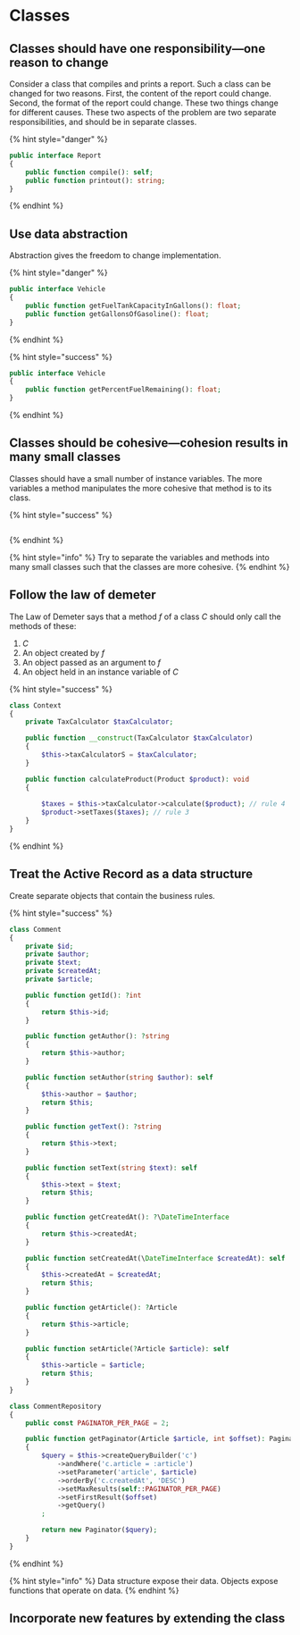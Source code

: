 # Classes

## Classes should have one responsibility—one reason to change

Consider a class that compiles and prints a report. Such a class can be changed for two reasons. First, the content of the report could change. Second, the format of the report could change. These two things change for different causes. These two aspects of the problem are two separate responsibilities, and should be in separate classes.

{% hint style="danger" %}
```php
public interface Report
{
	public function compile(): self;
	public function printout(): string;
}
```
{% endhint %}

## Use data abstraction

Abstraction gives the freedom to change implementation.

{% hint style="danger" %}
```php
public interface Vehicle 
{
	public function getFuelTankCapacityInGallons(): float;
	public function getGallonsOfGasoline(): float;
}
```
{% endhint %}

{% hint style="success" %}
```php
public interface Vehicle 
{
	public function getPercentFuelRemaining(): float;
}
```
{% endhint %}

## Classes should be cohesive—cohesion results in many small classes

Classes should have a small number of instance variables. The more variables a method manipulates the more cohesive that method is to its class.

{% hint style="success" %}
```php

```
{% endhint %} 

{% hint style="info" %}
Try to separate the variables and methods into many small classes such that the classes are more cohesive.
{% endhint %}

## Follow the law of demeter

The Law of Demeter says that a method *f* of a class *C* should only call the methods of these:

1. *C*
2. An object created by *f*
3. An object passed as an argument to *f*                                             
4. An object held in an instance variable of *C*

{% hint style="success" %}
```php
class Context
{
    private TaxCalculator $taxCalculator;

    public function __construct(TaxCalculator $taxCalculator)
    {
        $this->taxCalculatorS = $taxCalculator;
    }

    public function calculateProduct(Product $product): void
    {
        
        $taxes = $this->taxCalculator->calculate($product); // rule 4
        $product->setTaxes($taxes); // rule 3
    }
}
```
{% endhint %}

## Treat the Active Record as a data structure

Create separate objects that contain the business rules.

{% hint style="success" %}
```php
class Comment
{
    private $id;
    private $author;
    private $text;
    private $createdAt;
    private $article;

    public function getId(): ?int
    {
        return $this->id;
    }

    public function getAuthor(): ?string
    {
        return $this->author;
    }

    public function setAuthor(string $author): self
    {
        $this->author = $author;
        return $this;
    }

    public function getText(): ?string
    {
        return $this->text;
    }

    public function setText(string $text): self
    {
        $this->text = $text;
        return $this;
    }

    public function getCreatedAt(): ?\DateTimeInterface
    {
        return $this->createdAt;
    }

    public function setCreatedAt(\DateTimeInterface $createdAt): self
    {
        $this->createdAt = $createdAt;
        return $this;
    }

    public function getArticle(): ?Article
    {
        return $this->article;
    }

    public function setArticle(?Article $article): self
    {
        $this->article = $article;
        return $this;
    }
}

class CommentRepository
{
    public const PAGINATOR_PER_PAGE = 2;

    public function getPaginator(Article $article, int $offset): Paginator
    {
        $query = $this->createQueryBuilder('c')
            ->andWhere('c.article = :article')
            ->setParameter('article', $article)
            ->orderBy('c.createdAt', 'DESC')
            ->setMaxResults(self::PAGINATOR_PER_PAGE)
            ->setFirstResult($offset)
            ->getQuery()
        ;

        return new Paginator($query);
    }
}

```
{% endhint %} 

{% hint style="info" %}
Data structure expose their data. Objects expose functions that operate on data.
{% endhint %}

## Incorporate new features by extending the class






